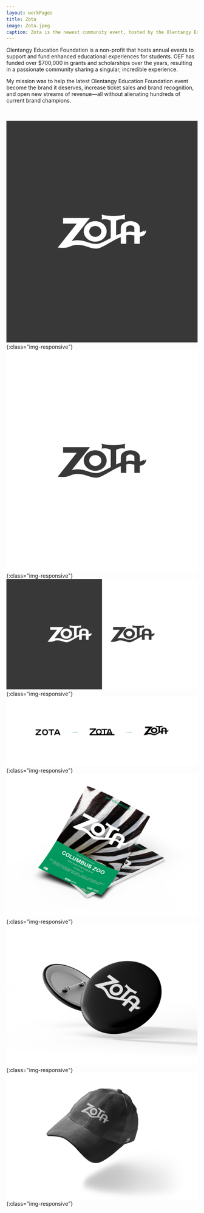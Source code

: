 ```yaml
---
layout: workPages
title: Zota
image: Zota.jpeg
caption: Zota is the newest community event, hosted by the Olentangy Education Foundation.
---
```


Olentangy Education Foundation is a non-profit that hosts annual events to support and fund enhanced educational experiences for students. OEF has funded over $700,000 in grants and scholarships over the years, resulting in a passionate community sharing a singular, incredible experience.

My mission was to help the latest Olentangy Education Foundation event become the brand it deserves, increase ticket sales and brand recognition, and open new streams of revenue—all without alienating hundreds of current brand champions.

<br>

![Zota-olentangy-event-design-01](/images/pages/Zota-olentangy-event-design-01.png){:class="img-responsive"}
![Zota-olentangy-event-design-02](/images/pages/Zota-olentangy-event-design-02.png){:class="img-responsive"}
![Zota-olentangy-event-design-03](/images/pages/Zota-olentangy-event-design-03.png){:class="img-responsive"}
![Zota-olentangy-event-design-04](/images/pages/Zota-olentangy-event-design-04.jpeg){:class="img-responsive"}
![Zota-olentangy-event-design-05](/images/pages/Zota-olentangy-event-design-05.png){:class="img-responsive"}
![Zota-olentangy-event-design-06](/images/pages/Zota-olentangy-event-design-06.png){:class="img-responsive"}
![Zota-olentangy-event-design-07](/images/pages/Zota-olentangy-event-design-07.png){:class="img-responsive"}